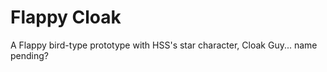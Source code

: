 # Flappy Cloak
A Flappy bird-type prototype with HSS's star character, Cloak Guy... name pending?

 
